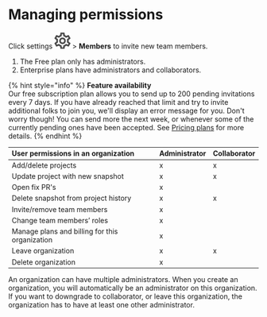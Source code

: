 # Managing permissions

Click settings ![cog\_icon.png](../../.gitbook/assets/cog_icon.png) &gt; **Members** to invite new team members.

1. The Free plan only has administrators.
2. Enterprise plans have administrators and collaborators.

{% hint style="info" %}
**Feature availability**  
Our free subscription plan allows you to send up to 200 pending invitations every 7 days. If you have already reached that limit and try to invite additional folks to join you, we'll display an error message for you. Don't worry though! You can send more the next week, or whenever some of the currently pending ones have been accepted. See [Pricing plans](https://snyk.io/plans/) for more details.
{% endhint %}

| **User permissions in an organization** | **Administrator** | **Collaborator** |
| :--- | :--- | :--- |
| Add/delete projects | x | x |
| Update project with new snapshot | x | x |
| Open fix PR's | x |  |
| Delete snapshot from project history | x | x |
| Invite/remove team members | x |  |
| Change team members’ roles | x |  |
| Manage plans and billing for this organization | x |  |
| Leave organization | x | x |
| Delete organization | x |  |

An organization can have multiple administrators. When you create an organization, you will automatically be an administrator on this organization. If you want to downgrade to collaborator, or leave this organization, the organization has to have at least one other administrator.

